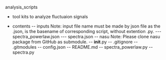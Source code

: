 analysis_scripts
- tool kits to analyze fluctuaion signals

- contents
-- inputs
Note: input file name must be made by json file as the <basename>.json, <basename> is the basename of corresponding script, without extention .py.
--- spectra_powerlaw.json
--- spectra.json
-- nasu
Note: Please clone nasu package from GitHub as submodule.
-- __init__.py
-- .gitignore
-- .gitmodules
-- config.json
-- README.md
-- spectra_powerlaw.py
-- spectra.py